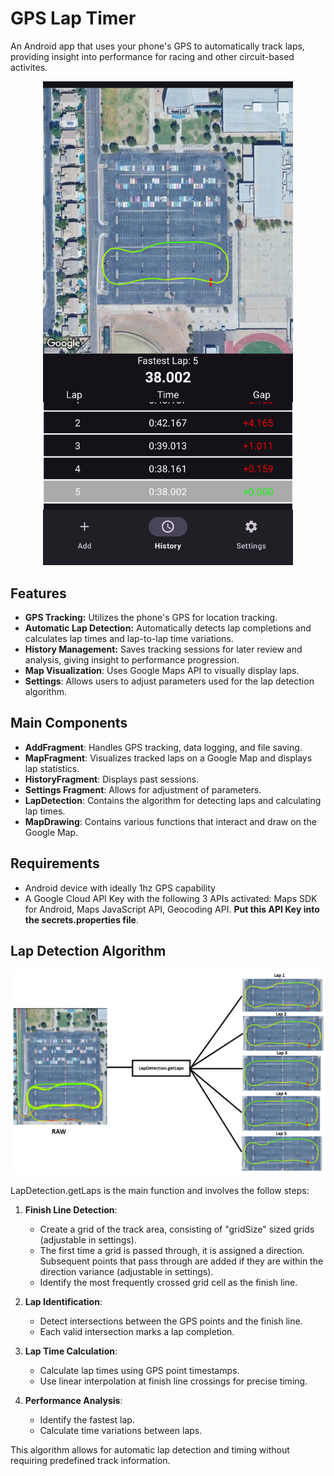 # GPS Lap Timer
An Android app that uses your phone's GPS to automatically track laps, providing insight into performance for racing and other circuit-based activites.

<p align="center">
    <img src="./images/in-app%20view.png" alt="In-App View" width="400">
</p>

## Features
- **GPS Tracking:** Utilizes the phone's GPS for location tracking.
- **Automatic Lap Detection:** Automatically detects lap completions and calculates lap times and lap-to-lap time variations.
- **History Management:** Saves tracking sessions for later review and analysis, giving insight to performance progression.
- **Map Visualization**: Uses Google Maps API to visually display laps.
- **Settings**: Allows users to adjust parameters used for the lap detection algorithm.

## Main Components
- **AddFragment**: Handles GPS tracking, data logging, and file saving.
- **MapFragment**: Visualizes tracked laps on a Google Map and displays lap statistics.
- **HistoryFragment**: Displays past sessions.
- **Settings Fragment**: Allows for adjustment of parameters.
- **LapDetection**: Contains the algorithm for detecting laps and calculating lap times.
- **MapDrawing**: Contains various functions that interact and draw on the Google Map.

## Requirements
- Android device with ideally 1hz GPS capability
- A Google Cloud API Key with the following 3 APIs activated: Maps SDK for Android, Maps JavaScript API, Geocoding API. **Put this API Key into the secrets.properties file**.

## Lap Detection Algorithm

<p align="center">
    <img src="./images/visualization.png" alt="In-App View" width="800">
</p>

LapDetection.getLaps is the main function and involves the follow steps:

1. **Finish Line Detection**: 
   - Create a grid of the track area, consisting of "gridSize" sized grids (adjustable in settings).
   - The first time a grid is passed through, it is assigned a direction. Subsequent points that pass through are added if they are within the direction variance (adjustable in settings).
   - Identify the most frequently crossed grid cell as the finish line.

2. **Lap Identification**:
   - Detect intersections between the GPS points and the finish line.
   - Each valid intersection marks a lap completion.

3. **Lap Time Calculation**:
   - Calculate lap times using GPS point timestamps.
   - Use linear interpolation at finish line crossings for precise timing.

4. **Performance Analysis**:
   - Identify the fastest lap.
   - Calculate time variations between laps.

This algorithm allows for automatic lap detection and timing without requiring predefined track information.

